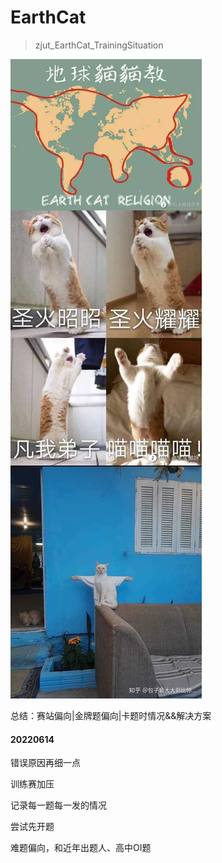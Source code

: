 # EarthCat

> zjut_EarthCat_TrainingSituation





![](earthcat.jpg)







总结：赛站偏向|金牌题偏向|卡题时情况&&解决方案



#### 20220614

错误原因再细一点

训练赛加压

记录每一题每一发的情况

尝试先开题

难题偏向，和近年出题人、高中OI题